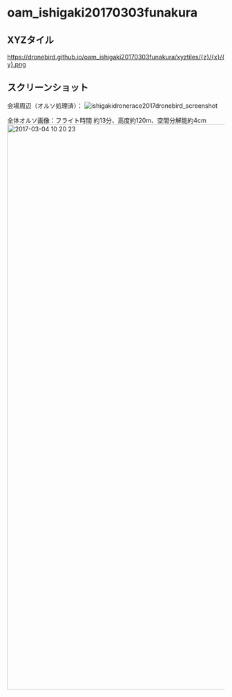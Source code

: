 # oam_ishigaki20170303funakura

## XYZタイル
https://dronebird.github.io/oam_ishigaki20170303funakura/xyztiles/{z}/{x}/{y}.png

## スクリーンショット
会場周辺（オルソ処理済）：
![ishigakidronerace2017dronebird_screenshot](https://cloud.githubusercontent.com/assets/416977/23574291/628a2b16-00c0-11e7-8f86-babf85fe76d7.jpg)

全体オルソ画像：フライト時間 約13分、高度約120m、空間分解能約4cm
<img width="1309" alt="2017-03-04 10 20 23" src="https://cloud.githubusercontent.com/assets/416977/23574685/6b16597c-00c4-11e7-9fc6-dbcbae927fa1.png">
